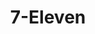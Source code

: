 ---
title: "7-Eleven"
url: /general-trias/7-eleven-governor-luis-ferrer-avenue/
shop: convenience
---